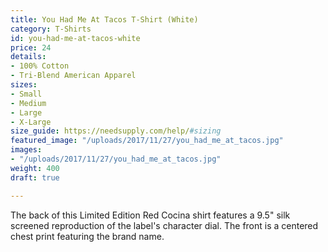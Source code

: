 ```yaml
---
title: You Had Me At Tacos T-Shirt (White)
category: T-Shirts
id: you-had-me-at-tacos-white
price: 24
details:
- 100% Cotton
- Tri-Blend American Apparel
sizes:
- Small
- Medium
- Large
- X-Large
size_guide: https://needsupply.com/help/#sizing
featured_image: "/uploads/2017/11/27/you_had_me_at_tacos.jpg"
images:
- "/uploads/2017/11/27/you_had_me_at_tacos.jpg"
weight: 400
draft: true

---
```

The back of this Limited Edition Red Cocina shirt features a 9.5" silk screened reproduction of the label's character dial. The front is a centered chest print featuring the brand name.
